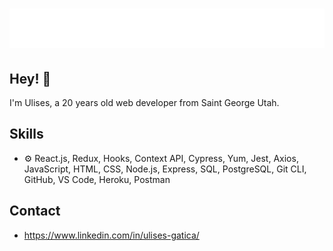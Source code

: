 <h1 align="center">
  <img src="https://raw.githubusercontent.com/ulisesgatica/ulisesgatica/master/name.svg" alt="Ulises Gatica" />
</h1>

## Hey! 👋
I'm Ulises, a 20 years old web developer from Saint George Utah.




## Skills
- ⚙️ React.js, Redux, Hooks, Context API, Cypress,
   Yum, Jest, Axios, JavaScript, HTML, CSS,
   Node.js, Express, SQL, PostgreSQL, Git CLI,
   GitHub, VS Code, Heroku, Postman


## Contact

- https://www.linkedin.com/in/ulises-gatica/ 



